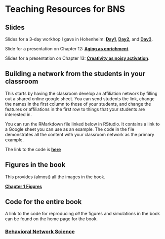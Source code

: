 
# Teaching Resources for BNS

## Slides 
Slides for a 3-day workhop I gave in Hohenheim: [**Day1**](Day1_slides_2023_Hohenheim.pdf), [**Day2**](Day2_slides_2023_Hohenheim.pdf), and [**Day3**](Day3_slides_2023_Hohenheim.pdf).

Slide for a presentation on Chapter 12: [**Aging as enrichment**](TalkOnAgingAsEnrichment_Chapter12.pdf).

Slides for a presentation on Chapter 13: [**Creativity as noisy activation**](TalkOnCreativity_Chapter13.pdf).

## Building a network from the students in your classroom

This starts by having the classroom develop an affiliation network by filling out a shared online google sheet.  You can send students the link, change the names in the first column to those of your students, and change the features or affiliations in the first row to things that your students are interested in.

You can run the RMarkdown file linked below in RStudio. It contains a link to a Google sheet you can use as an example.  The code in the file demonstrates all the content with your classroom network as the primary example.

The link to the code is [**here**](BNS_NetworkCode.Rmd)

## Figures in the book

This provides (almost) all the images in the book. 

[**Chapter 1 Figures**](Chapter1Figures)

## Code for the entire book

A link to the code for reproducing *all* the figures and simulations in the book can be found on the home page for the book. 

### [**Behavioral Network Science**](BehavioralNetworkScience.md)

